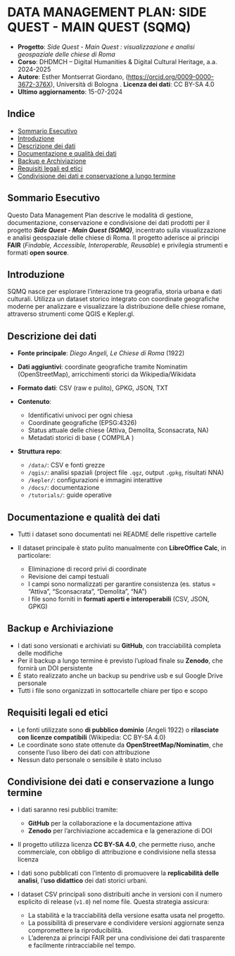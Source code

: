 # DATA MANAGEMENT PLAN: SIDE QUEST - MAIN QUEST (SQMQ)

- **Progetto**: _Side Quest - Main Quest : visualizzazione e analisi geospaziale delle chiese di Roma_
- **Corso**: DHDMCH – Digital Humanities & Digital Cultural Heritage, a.a. 2024-2025
- **Autore**: Esther Montserrat Giordano, (https://orcid.org/0009-0000-3672-376X), Università di Bologna
. **Licenza dei dati**: CC BY-SA 4.0
- **Ultimo aggiornamento**: 15-07-2024

## Indice

- [Sommario Esecutivo](#sommario-esecutivo)
- [Introduzione](#introduzione)
- [Descrizione dei dati](#descrizione-dei-dati)
- [Documentazione e qualità dei dati](#documentazione-e-qualità-dei-dati)
- [Backup e Archiviazione](#backup-e-archiviazione)
- [Requisiti legali ed etici](#requisiti-legali-ed-etici)
- [Condivisione dei dati e conservazione a lungo termine](#condivisione-dei-dati-e-conservazione-a-lungo-termine)


## Sommario Esecutivo

Questo Data Management Plan descrive le modalità di gestione, documentazione, conservazione e condivisione dei dati prodotti per il progetto **_Side Quest - Main Quest (SQMQ)_**, incentrato sulla visualizzazione e analisi geospaziale delle chiese di Roma. Il progetto aderisce ai principi **FAIR** (_Findable, Accessible, Interoperable, Reusable_) e privilegia strumenti e formati **open source**.

## Introduzione

SQMQ nasce per esplorare l’interazione tra geografia, storia urbana e dati culturali. Utilizza un dataset storico integrato con coordinate geografiche moderne per analizzare e visualizzare la distribuzione delle chiese romane, attraverso strumenti come QGIS e Kepler.gl.

## Descrizione dei dati

* **Fonte principale**: *Diego Angeli, Le Chiese di Roma* (1922)
* **Dati aggiuntivi**: coordinate geografiche tramite Nominatim (OpenStreetMap), arricchimenti storici da Wikipedia/Wikidata
* **Formato dati**: CSV (raw e pulito), GPKG, JSON, TXT
* **Contenuto**:

  * Identificativi univoci per ogni chiesa
  * Coordinate geografiche (EPSG:4326)
  * Status attuale delle chiese (Attiva, Demolita, Sconsacrata, NA)
  * Metadati storici di base ( COMPILA )

* **Struttura repo**:

  * `/data/`: CSV e fonti grezze
  * `/qgis/`: analisi spaziali (project file `.qgz`, output `.gpkg`, risultati NNA)
  * `/kepler/`: configurazioni e immagini interattive
  * `/docs/`: documentazione
  * `/tutorials/`: guide operative

## Documentazione e qualità dei dati

* Tutti i dataset sono documentati nei README delle rispettive cartelle
* Il dataset principale è stato pulito manualmente con **LibreOffice Calc**, in particolare:

  * Eliminazione di record privi di coordinate
  * Revisione dei campi testuali
  * I campi sono normalizzati per garantire consistenza (es. status = “Attiva”, “Sconsacrata”, “Demolita”, “NA”)
  * I file sono forniti in **formati aperti e interoperabili** (CSV, JSON, GPKG)

## Backup e Archiviazione

* I dati sono versionati e archiviati su **GitHub**, con tracciabilità completa delle modifiche
* Per il backup a lungo termine è previsto l’upload finale su **Zenodo**, che fornirà un DOI persistente
* È stato realizzato anche un backup su pendrive usb e sul Google Drive personale
* Tutti i file sono organizzati in sottocartelle chiare per tipo e scopo


## Requisiti legali ed etici

* Le fonti utilizzate sono **di pubblico dominio** (Angeli 1922) o **rilasciate con licenze compatibili** (Wikipedia: CC BY-SA 4.0)
* Le coordinate sono state ottenute da **OpenStreetMap/Nominatim**, che consente l’uso libero dei dati con attribuzione
* Nessun dato personale o sensibile è stato incluso


## Condivisione dei dati e conservazione a lungo termine

* I dati saranno resi pubblici tramite:

  * **GitHub** per la collaborazione e la documentazione attiva
  * **Zenodo** per l’archiviazione accademica e la generazione di DOI

* Il progetto utilizza licenza **CC BY-SA 4.0**, che permette riuso, anche commerciale, con obbligo di attribuzione e condivisione nella stessa licenza

* I dati sono pubblicati con l’intento di promuovere la **replicabilità delle analisi**, l’**uso didattico** dei dati storici urbani. 

* I dataset CSV principali sono distribuiti anche in versioni con il numero esplicito di release (`v1.0`) nel nome file. 
  Questa strategia assicura:
  - La stabilità e la tracciabilità della versione esatta usata nel progetto.
  - La possibilità di preservare e condividere versioni aggiornate senza compromettere la riproducibilità.
  - L’aderenza ai principi FAIR per una condivisione dei dati trasparente e facilmente rintracciabile nel tempo.



